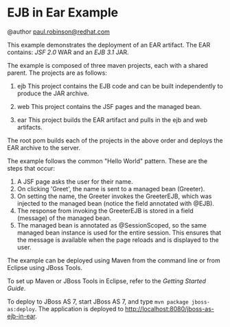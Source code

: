 EJB in Ear Example
===================

@author paul.robinson@redhat.com


This example demonstrates the deployment of an EAR artifact. The EAR contains: *JSF 2.0* WAR and an *EJB 3.1* JAR.

The example is composed of three maven projects, each with a shared parent. The projects are as follows:

1. ejb
This project contains the EJB code and can be built independently to produce the JAR archive.

2. web
This project contains the JSF pages and the managed bean.

3. ear
This project builds the EAR artifact and pulls in the ejb and web artifacts.

The root pom builds each of the projects in the above order and deploys the EAR archive to the server.


The example follows the common "Hello World" pattern. These are the steps that occur:

1. A JSF page asks the user for their name.
2. On clicking 'Greet', the name is sent to a managed bean (Greeter).
3. On setting the name, the Greeter invokes the GreeterEJB, which was injected to the managed bean (notice the field annotated with @EJB).
4. The response from invoking the GreeterEJB is stored in a field (message) of the managed bean.
5. The managed bean is annotated as @SessionScoped, so the same managed bean instance is used for the entire session. This ensures that the message is available when the page reloads and is
displayed to the user.

The example can be deployed using Maven from the command line or from Eclipse using JBoss Tools.

To set up Maven or JBoss Tools in Eclipse, refer to the _Getting Started Guide_.

To deploy to JBoss AS 7, start JBoss AS 7, and type `mvn package jboss-as:deploy`.
The application is deployed to <http://localhost:8080/jboss-as-ejb-in-ear>.

